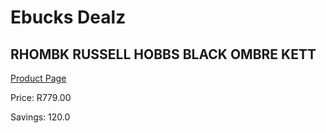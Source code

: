 
# Ebucks Dealz
## RHOMBK RUSSELL HOBBS BLACK OMBRE KETT
[Product Page](https://www.ebucks.com/web/shop/productSelected.do?prodId=1149101611&catId=1157551679)

Price: R779.00

Savings: 120.0


	